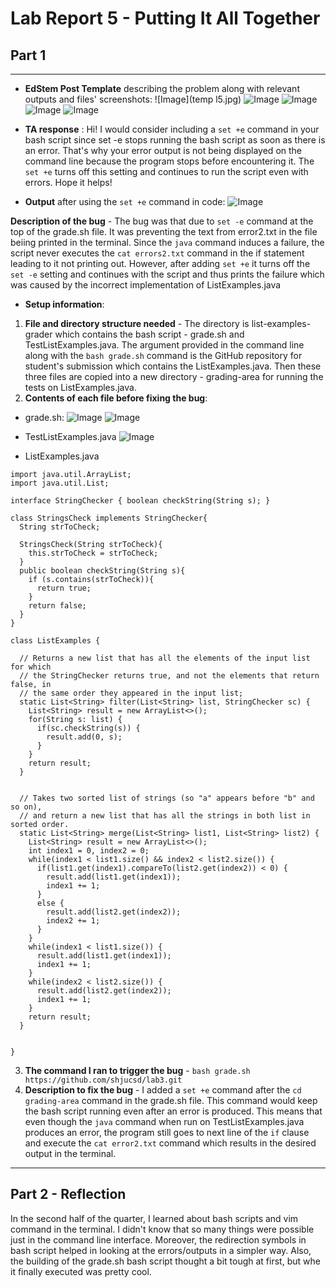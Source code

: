 # Lab Report 5 - Putting It All Together

## Part 1
---
* **EdStem Post Template** describing the problem along with relevant outputs and files' screenshots:
![Image](temp l5.jpg)
![Image](out.jpg)
![Image](err2.jpg)
![Image](gsh1.jpg)
![Image](gsh2.jpg)

* **TA response** : Hi! I would consider including a `set +e` command in your bash script since set -e stops running the bash script as soon as there is an error. That's why your error output is not being displayed on the command line because the program stops before encountering it. The `set +e` turns off this setting and continues to run the script even with errors. Hope it helps!

* **Output** after using the `set +e` command in code:
![Image](out2.jpg)

**Description of the bug** - The bug was that due to `set -e` command at the top of the grade.sh file. It was preventing the text from error2.txt in the file beiing printed in the terminal. Since the `java` command induces a failure, the script never executes the `cat errors2.txt` command in the if statement leading to it not printing out. However, after adding `set +e` it turns off the `set -e` setting and continues with the script and thus prints the failure which was caused by the incorrect implementation of ListExamples.java

* **Setup information**:
1. **File and directory structure needed** - The directory is list-examples-grader which contains the bash script - grade.sh and TestListExamples.java. The argument provided in the command line along with the `bash grade.sh` command is the GitHub repository for student's submission which contains the ListExamples.java. Then these three files are copied into a new directory - grading-area for running the tests on ListExamples.java. 
2. **Contents of each file before fixing the bug**:
* grade.sh:
![Image](gsh1.jpg)
![Image](gsh2.jpg)

* TestListExamples.java
![Image](testle.jpg)

* ListExamples.java

```
import java.util.ArrayList;
import java.util.List;

interface StringChecker { boolean checkString(String s); }

class StringsCheck implements StringChecker{
  String strToCheck;

  StringsCheck(String strToCheck){
    this.strToCheck = strToCheck;
  }
  public boolean checkString(String s){
    if (s.contains(strToCheck)){
      return true;
    }
    return false;
  }
}

class ListExamples {

  // Returns a new list that has all the elements of the input list for which
  // the StringChecker returns true, and not the elements that return false, in
  // the same order they appeared in the input list;
  static List<String> filter(List<String> list, StringChecker sc) {
    List<String> result = new ArrayList<>();
    for(String s: list) {
      if(sc.checkString(s)) {
        result.add(0, s);
      }
    }
    return result;
  }


  // Takes two sorted list of strings (so "a" appears before "b" and so on),
  // and return a new list that has all the strings in both list in sorted order.
  static List<String> merge(List<String> list1, List<String> list2) {
    List<String> result = new ArrayList<>();
    int index1 = 0, index2 = 0;
    while(index1 < list1.size() && index2 < list2.size()) {
      if(list1.get(index1).compareTo(list2.get(index2)) < 0) {
        result.add(list1.get(index1));
        index1 += 1;
      }
      else {
        result.add(list2.get(index2));
        index2 += 1;
      }
    }
    while(index1 < list1.size()) {
      result.add(list1.get(index1));
      index1 += 1;
    }
    while(index2 < list2.size()) {
      result.add(list2.get(index2));
      index1 += 1;
    }
    return result;
  }


}
```

3. **The command I ran to trigger the bug** - `bash grade.sh https://github.com/shjucsd/lab3.git`
4. **Description to fix the bug** - I added a `set +e` command after the `cd grading-area` command in the grade.sh file. This command would keep the bash script running even after an error is produced. This means that even though the `java` command when run on TestListExamples.java produces an error, the program still goes to next line of the `if` clause and execute the `cat error2.txt` command which results in the desired output in the terminal.

---

## Part 2 - Reflection
In the second half of the quarter, I learned about bash scripts and vim command in the terminal. I didn't know that so many things were possible just in the command line interface. Moreover, the redirection symbols in bash script helped in looking at the errors/outputs in a simpler way. Also, the building of the grade.sh bash script thought a bit tough at first, but whe it finally executed was pretty cool.

